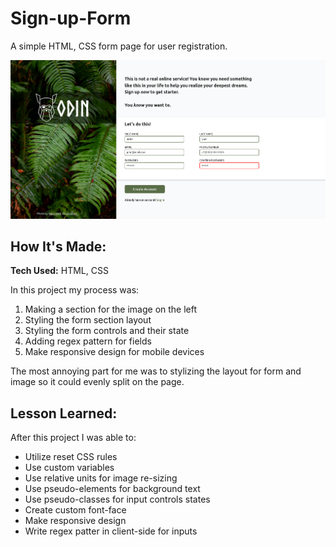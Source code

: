 # Sign-up-Form

A simple HTML, CSS form page for user registration.

<img src="./img/signup-form-pc.png" alt="project__picture-on-desktop">

## How It's Made:

**Tech Used:** HTML, CSS

In this project my process was:

<ol>
    <li>Making a section for the image on the left</li>
    <li>Styling the form section layout</li>
    <li>Styling the form controls and their state</li>
    <li>Adding regex pattern for fields</li>
    <li>Make responsive design for mobile devices</li>
</ol>

The most annoying part for me was to stylizing the layout for form and image so it could evenly split on the page.

## Lesson Learned:

After this project I was able to:

<ul>
    <li>Utilize reset CSS rules</li>
    <li>Use custom variables</li>
    <li>Use relative units for image re-sizing</li>
    <li>Use pseudo-elements for background text</li>
    <li>Use pseudo-classes for input controls states</li>
    <li>Create custom font-face</li>
    <li>Make responsive design</li>
    <li>Write regex patter in client-side for inputs</li>
</ul>
